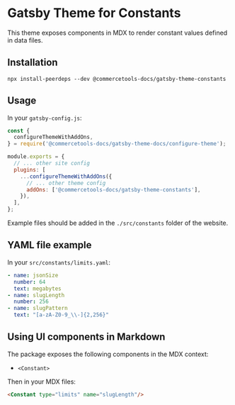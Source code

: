 # Gatsby Theme for Constants

This theme exposes components in MDX to render constant values defined in data files.

## Installation

```
npx install-peerdeps --dev @commercetools-docs/gatsby-theme-constants
```

## Usage

In your `gatsby-config.js`:

```js
const {
  configureThemeWithAddOns,
} = require('@commercetools-docs/gatsby-theme-docs/configure-theme');

module.exports = {
  // ... other site config
  plugins: [
    ...configureThemeWithAddOns({
      // ... other theme config
      addOns: ['@commercetools-docs/gatsby-theme-constants'],
    }),
  ],
};
```

Example files should be added in the `./src/constants` folder of the website.

## YAML file example

In your `src/constants/limits.yaml`:

```yaml
- name: jsonSize
  number: 64
  text: megabytes
- name: slugLength
  number: 256
- name: slugPattern
  text: "[a-zA-Z0-9_\\-]{2,256}"
```

## Using UI components in Markdown

The package exposes the following components in the MDX context:

- `<Constant>`

Then in your MDX files:

```markdown
<Constant type="limits" name="slugLength"/>
```
